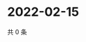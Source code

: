 # 2022-02-15

共 0 条

<!-- BEGIN WEIBO -->
<!-- 最后更新时间 Tue Feb 15 2022 11:09:21 GMT+0800 (China Standard Time) -->

<!-- END WEIBO -->
